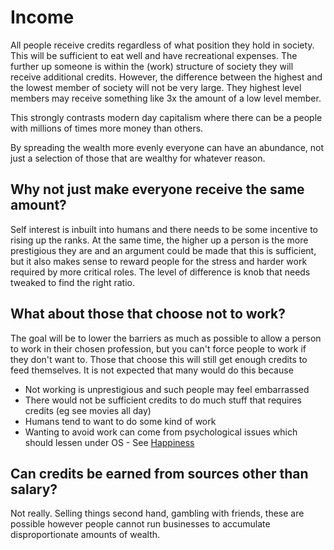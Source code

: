 ---
---

# Income

All people receive credits regardless of what position they hold in society. This will be sufficient to eat well and have recreational expenses. The further up someone is within the (work) structure of society they will receive additional credits. However, the difference between the highest and the lowest member of society will not be very large. They highest level members may receive something like 3x the amount of a low level member.

This strongly contrasts modern day capitalism where there can be a people with millions of times more money than others.

By spreading the wealth more evenly everyone can have an abundance, not just a selection of those that are wealthy for whatever reason.

## Why not just make everyone receive the same amount?

Self interest is inbuilt into humans and there needs to be some incentive to rising up the ranks. At the same time, the higher up a person is the more prestigious they are and an argument could be made that this is sufficient, but it also makes sense to reward people for the stress and harder work required by more critical roles. The level of difference is knob that needs tweaked to find the right ratio.

## What about those that choose not to work?

The goal will be to lower the barriers as much as possible to allow a person to work in their chosen profession, but you can't force people to work if they don't want to. Those that choose this will still get enough credits to feed themselves. It is not expected that many would do this because

* Not working is unprestigious and such people may feel embarrassed
* There would not be sufficient credits to do much stuff that requires credits (eg see movies all day)
* Humans tend to want to do some kind of work
* Wanting to avoid work can come from psychological issues which should lessen under OS - See [Happiness](../well-being/happiness.md)

## Can credits be earned from sources other than salary?

Not really. Selling things second hand, gambling with friends, these are possible however people cannot run businesses to accumulate disproportionate amounts of wealth.
